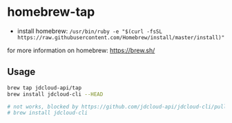 # homebrew-tap

* install homebrew: `/usr/bin/ruby -e "$(curl -fsSL https://raw.githubusercontent.com/Homebrew/install/master/install)"`

for more information on homebrew: https://brew.sh/

## Usage

```sh
brew tap jdcloud-api/tap
brew install jdcloud-cli --HEAD

# not works, blocked by https://github.com/jdcloud-api/jdcloud-cli/pull/42
# brew install jdcloud-cli
```
